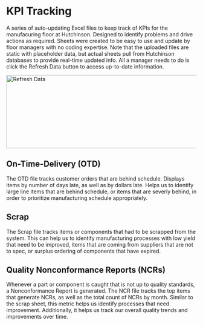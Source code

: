 # KPI Tracking
A series of auto-updating Excel files to keep track of KPIs for the manufacuring floor at Hutchinson. Designed to identify problems and drive actions as required. Sheets were created to be easy to use and update by floor managers with no coding expertise. Note that the uploaded files are static with placeholder data, but actual sheets pull from Hutchinson databases to provide real-time updated info. All a manager needs to do is click the Refresh Data button to access up-to-date information. 

<img width="616" height="193" alt="Refresh Data" src="https://github.com/user-attachments/assets/43ad29c5-607f-4856-8263-28c7cc80aeb1" />


## On-Time-Delivery (OTD)

The OTD file tracks customer orders that are behind schedule. Displays items by number of days late, as well as by dollars late. Helps us to identify large line items that are behind schedule, or items that are severly behind, in order to prioritize manufacturing schedule appropriately. 

## Scrap

The Scrap file tracks items or components that had to be scrapped from the system. This can help us to identify manufacturing processes with low yield that need to be improved, items that are coming from suppliers that are not to spec, or surplus ordering of components that have expired. 

## Quality Nonconformance Reports (NCRs)

Whenever a part or component is caught that is not up to quality standards, a Nonconformance Report is generated. The NCR file tracks the top items that generate NCRs, as well as the total count of NCRs by month. Similar to the scrap sheet, this metric helps us identify processes that need improvement. Additionally, it helps us track our overall quality trends and improvements over time. 
